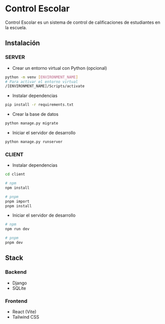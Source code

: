 # Control Escolar

Control Escolar es un sistema de control de calificaciones de estudiantes en la escuela.

## Instalación

### SERVER

- Crear un entorno virtual con Python (opcional)

```bash
python -m venv [ENVIRONMENT_NAME]
# Para activar el entorno virtual
/[ENVIRONMENT_NAME]/Scripts/activate
```

- Instalar dependencias

```bash
pip install -r requirements.txt
```

- Crear la base de datos

```bash
python manage.py migrate
```

- Iniciar el servidor de desarrollo

```bash
python manage.py runserver
```

### CLIENT

- Instalar dependencias

```bash
cd client

# npm
npm install

# pnpm
pnpm import
pnpm install
```

- Iniciar el servidor de desarrollo

```bash
# npm
npm run dev

# pnpm
pnpm dev
```

## Stack

### Backend

- Django
- SQLite

### Frontend

- React (Vite)
- Tailwind CSS
